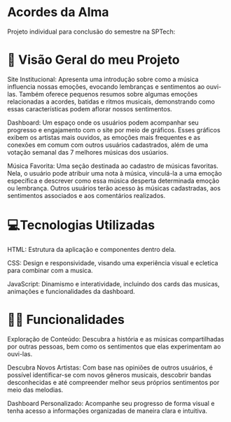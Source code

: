 # Acordes da Alma 
Projeto individual para conclusão do semestre na SPTech:

# 🎨 Visão Geral do meu Projeto

Site Institucional: Apresenta uma introdução sobre como a música influencia nossas emoções, evocando lembranças e sentimentos ao ouvi-las. Também oferece pequenos resumos sobre algumas emoções relacionadas a acordes, batidas e ritmos musicais, demonstrando como essas características podem aflorar nossos sentimentos.

Dashboard: Um espaço onde os usuários podem acompanhar seu progresso e engajamento com o site por meio de gráficos. Esses gráficos exibem os artistas mais ouvidos, as emoções mais frequentes e as conexões em comum com outros usuários cadastrados, além de uma votação semanal das 7 melhores músicas dos usúarios.

Música Favorita: Uma seção destinada ao cadastro de músicas favoritas. Nela, o usuário pode atribuir uma nota à música, vinculá-la a uma emoção específica e descrever como essa música desperta determinada emoção ou lembrança. Outros usuários terão acesso às músicas cadastradas, aos sentimentos associados e aos comentários realizados.

# 💻Tecnologias Utilizadas

HTML: Estrutura da aplicação e componentes dentro dela.

CSS: Design e responsividade, visando uma experiência visual e ecletica para combinar com a musica.

JavaScript: Dinamismo e interatividade, incluindo dos cards das musicas, animações e funcionalidades da dashboard.

# 👩‍💻 Funcionalidades

Exploração de Conteúdo: Descubra a história e as músicas compartilhadas por outras pessoas, bem como os sentimentos que elas experimentam ao ouvi-las.

Descubra Novos Artistas: Com base nas opiniões de outros usuários, é possível identificar-se com novos gêneros musicais, descobrir bandas desconhecidas e até compreender melhor seus próprios sentimentos por meio das melodias.

Dashboard Personalizado: Acompanhe seu progresso de forma visual e tenha acesso a informações organizadas de maneira clara e intuitiva.
